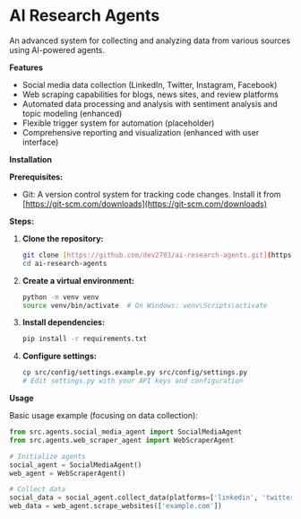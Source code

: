 # AI Research Agents

An advanced system for collecting and analyzing data from various sources using AI-powered agents.

**Features**

  - Social media data collection (LinkedIn, Twitter, Instagram, Facebook)
  - Web scraping capabilities for blogs, news sites, and review platforms
  - Automated data processing and analysis with sentiment analysis and topic modeling (enhanced)
  - Flexible trigger system for automation (placeholder)
  - Comprehensive reporting and visualization (enhanced with user interface)

**Installation**

**Prerequisites:**

  - Git: A version control system for tracking code changes. Install it from [https://git-scm.com/downloads](https://git-scm.com/downloads)

**Steps:**

1.  **Clone the repository:**

    ```bash
    git clone [https://github.com/dev2703/ai-research-agents.git](https://github.com/dev2703/ai-research-agents.git)
    cd ai-research-agents
    ```

2.  **Create a virtual environment:**

    ```bash
    python -m venv venv
    source venv/bin/activate  # On Windows: venv\Scripts\activate
    ```

3.  **Install dependencies:**

    ```bash
    pip install -r requirements.txt
    ```

4.  **Configure settings:**

    ```bash
    cp src/config/settings.example.py src/config/settings.py
    # Edit settings.py with your API keys and configuration
    ```

**Usage**

Basic usage example (focusing on data collection):

```python
from src.agents.social_media_agent import SocialMediaAgent
from src.agents.web_scraper_agent import WebScraperAgent

# Initialize agents
social_agent = SocialMediaAgent()
web_agent = WebScraperAgent()

# Collect data
social_data = social_agent.collect_data(platforms=['linkedin', 'twitter'])
web_data = web_agent.scrape_websites(['example.com'])
